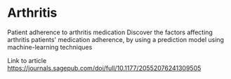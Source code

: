 # Arthritis
Patient adherence to arthritis medication
Discover the factors affecting arthritis patients' medication adherence, by using a prediction model using machine-learning techniques

Link to article
https://journals.sagepub.com/doi/full/10.1177/20552076241309505
